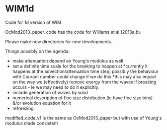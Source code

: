 WIM1d
=====

Code for 1d version of WIM

OcMod2013_paper_code has the code for Williams et al (2013a,b).

Please make new directories for new developments.

Things possibly on the agenda:
- make attenuation depend on Young's modulus as well
- set a definite time scale for the breaking to happen at
  *currently it happens at the advection/attenuation time step;
   possibly the behaviour with Courant number could change if we do this
  *this may also impact on the way we (effectively) remove energy from
   the waves if breaking occurs - ie we may need to do it explicitly.
- include generation of waves by wind
- numerical description of floe size distribution (ie have floe size bins)  &/or evolution equation for it
- refreezing

modified_code_v1 is the same as OcMod2013_paper but with use of Young's modulus made consistent 
